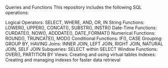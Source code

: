 Queries and Functions
This repository includes the following SQL operations:

Logical Operators: SELECT, WHERE, AND, OR, IN
String Functions: LOWER(), UPPER(), CONCAT(), SUBSTR(), INSTR()
Date-Time Functions: CURDATE(), NOW(), ADDDATE(), DATE_FORMAT()
Numerical Functions: ROUND(), TRUNCATE(), MOD()
Conditional Functions: IF(), CASE
Grouping: GROUP BY, HAVING
Joins: INNER JOIN, LEFT JOIN, RIGHT JOIN, NATURAL JOIN, SELF JOIN
Subqueries: SELECT within SELECT
Window Functions: OVER(), PARTITION BY
Views: Creating and using virtual tables
Indexes: Creating and managing indexes for faster data retrieval
